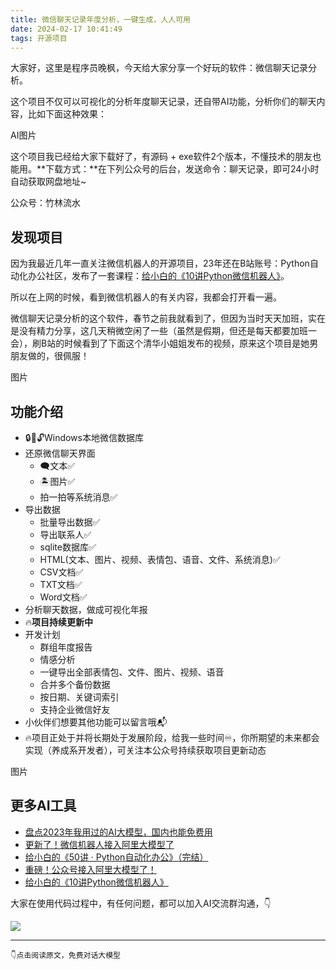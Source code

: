 ```yaml
---
title: 微信聊天记录年度分析，一键生成，人人可用
date: 2024-02-17 10:41:49
tags: 开源项目
---
```


大家好，这里是程序员晚枫，今天给大家分享一个好玩的软件：微信聊天记录分析。

这个项目不仅可以可视化的分析年度聊天记录，还自带AI功能，分析你们的聊天内容，比如下面这种效果：

AI图片

这个项目我已经给大家下载好了，有源码 + exe软件2个版本，不懂技术的朋友也能用。**下载方式：**在下列公众号的后台，发送命令：聊天记录，即可24小时自动获取网盘地址~

公众号：竹林流水

## 发现项目

因为我最近几年一直关注微信机器人的开源项目，23年还在B站账号：Python自动化办公社区，发布了一套课程：[给小白的《10讲Python微信机器人》](https://www.python-office.com/course-002/10-PyOfficeRobot/10-PyOfficeRobot.html)。

所以在上网的时候，看到微信机器人的有关内容，我都会打开看一遍。

微信聊天记录分析的这个软件，春节之前我就看到了，但因为当时天天加班，实在是没有精力分享，这几天稍微空闲了一些（虽然是假期，但还是每天都要加班一会），刷B站的时候看到了下面这个清华小姐姐发布的视频，原来这个项目是她男朋友做的，很佩服！

图片

## 功能介绍

- 🔒️🔑🔓️Windows本地微信数据库
- 还原微信聊天界面
    - 🗨文本✅
    - 🏝图片✅
    - 拍一拍等系统消息✅ 
- 导出数据
  - 批量导出数据✅ 
  - 导出联系人✅ 
  - sqlite数据库✅ 
  - HTML(文本、图片、视频、表情包、语音、文件、系统消息)✅ 
  - CSV文档✅ 
  - TXT文档✅ 
  - Word文档✅ 
- 分析聊天数据，做成可视化年报
- 🔥**项目持续更新中**
- 开发计划
  - 群组年度报告
  - 情感分析
  - 一键导出全部表情包、文件、图片、视频、语音
  - 合并多个备份数据
  - 按日期、关键词索引
  - 支持企业微信好友
- 小伙伴们想要其他功能可以留言哦📬
- 🔥项目正处于并将长期处于发展阶段，给我一些时间♾️，你所期望的未来都会实现（养成系开发者），可关注本公众号持续获取项目更新动态

图片


## 更多AI工具

- [盘点2023年我用过的AI大模型，国内也能免费用](https://mp.weixin.qq.com/s/AjK-FDSJZtpkYoDWNhivzw)
- [更新了！微信机器人接入阿里大模型了](https://mp.weixin.qq.com/s/F_DCyPYLNwy7-fU-oN1cOQ)
- [给小白的《50讲 · Python自动化办公》（完结）](https://www.python-office.com/course/50-python-office.html)
- [重磅！公众号接入阿里大模型了！](https://mp.weixin.qq.com/s/dzzZ6iG0ooE2mQUC4YEj6w)
- [给小白的《10讲Python微信机器人》](https://www.python-office.com/course-002/10-PyOfficeRobot/10-PyOfficeRobot.html)


大家在使用代码过程中，有任何问题，都可以加入AI交流群沟通，👇

![](https://cos.python-office.com/group/ai-group.jpg)


----

``👇点击阅读原文，免费对话大模型``